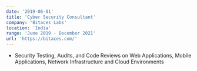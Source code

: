 ```yaml
---
date: '2019-06-01'
title: 'Cyber Security Consultant'
company: 'Bitaces Labs'
location: 'India'
range: 'June 2019 - December 2021'
url: 'https://bitaces.com/'
---
```


- Security Testing, Audits, and Code Reviews on Web Applications, Mobile Applications, Network Infrastructure and Cloud Environments